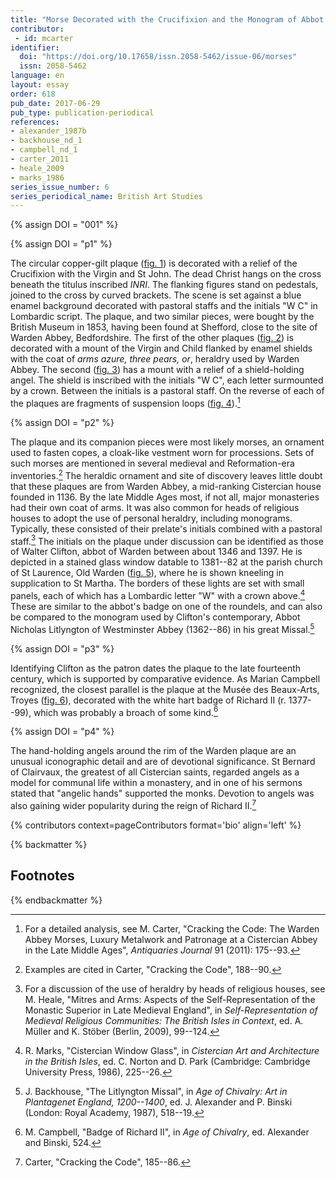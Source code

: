 ```yaml
---
title: "Morse Decorated with the Crucifixion and the Monogram of Abbot Walter Clifton of Warden Abbey"
contributor:
 - id: mcarter
identifier:
  doi: "https://doi.org/10.17658/issn.2058-5462/issue-06/morses"
  issn: 2058-5462
language: en
layout: essay
order: 618
pub_date: 2017-06-29
pub_type: publication-periodical
references:
- alexander_1987b
- backhouse_nd_1
- campbell_nd_1
- carter_2011
- heale_2009
- marks_1986
series_issue_number: 6
series_periodical_name: British Art Studies
---
```


{% assign DOI = "001" %}

{% assign DOI = "p1" %}

The circular copper-gilt plaque ([fig. 1](#figure1)) is decorated with a relief of the Crucifixion with the Virgin and St John. The dead Christ hangs on the cross beneath the titulus inscribed *INRI*. The flanking figures stand on pedestals, joined to the cross by curved brackets. The scene is set against a blue enamel background decorated with pastoral staffs and the initials "W C" in Lombardic script. The plaque, and two similar pieces, were bought by the British Museum in 1853, having been found at Shefford, close to the site of Warden Abbey, Bedfordshire. The first of the other plaques ([fig. 2](#figure2)) is decorated with a mount of the Virgin and Child flanked by enamel shields with the coat of *arms azure, three pears, or*, heraldry used by Warden Abbey. The second ([fig. 3](#figure3)) has a mount with a relief of a shield-holding angel. The shield is inscribed with the initials "W C", each letter surmounted by a crown. Between the initials is a pastoral staff. On the reverse of each of the plaques are fragments of suspension loops ([fig. 4](#figure4)).[^1]

{% assign DOI = "p2" %}

The plaque and its companion pieces were most likely morses, an ornament used to fasten copes, a cloak-like vestment worn for processions. Sets of such morses are mentioned in several medieval and Reformation-era inventories.[^2] The heraldic ornament and site of discovery leaves little doubt that these plaques are from Warden Abbey, a mid-ranking Cistercian house founded in 1136. By the late Middle Ages most, if not all, major monasteries had their own coat of arms. It was also common for heads of religious houses to adopt the use of personal heraldry, including monograms. Typically, these consisted of their prelate's initials combined with a pastoral staff.[^3] The initials on the plaque under discussion can be identified as those of Walter Clifton, abbot of Warden between about 1346 and 1397. He is depicted in a stained glass window datable to 1381--82 at the parish church of St Laurence, Old Warden ([fig. 5](#figure5)), where he is shown kneeling in supplication to St Martha. The borders of these lights are set with small panels, each of which has a Lombardic letter "W" with a crown above.[^4] These are similar to the abbot's badge on one of the roundels, and can also be compared to the monogram used by Clifton's contemporary, Abbot Nicholas Litlyngton of Westminster Abbey (1362­--86) in his great Missal.[^5]

{% assign DOI = "p3" %}

Identifying Clifton as the patron dates the plaque to the late fourteenth century, which is supported by comparative evidence. As Marian Campbell recognized, the closest parallel is the plaque at the Musée des Beaux-Arts, Troyes ([fig. 6](#figure6)), decorated with the white hart badge of Richard II (r. 1377--99), which was probably a broach of some kind.[^6]

{% assign DOI = "p4" %}

The hand-holding angels around the rim of the Warden plaque are an unusual iconographic detail and are of devotional significance. St Bernard of Clairvaux, the greatest of all Cistercian saints, regarded angels as a model for communal life within a monastery, and in one of his sermons stated that "angelic hands" supported the monks. Devotion to angels was also gaining wider popularity during the reign of Richard II.[^7]

{% contributors context=pageContributors format='bio' align='left' %}

{% backmatter %}

## Footnotes

[^1]: For a detailed analysis, see M. Carter, "Cracking the Code: The Warden Abbey Morses, Luxury Metalwork and Patronage at a Cistercian Abbey in the Late Middle Ages", *Antiquaries Journal* 91 (2011): 175--93.

[^2]: Examples are cited in Carter, "Cracking the Code", 188--90.

[^3]: For a discussion of the use of heraldry by heads of religious houses, see M. Heale, "Mitres and Arms: Aspects of the Self-Representation of the Monastic Superior in Late Medieval England", in *Self-Representation of Medieval Religious Communities: The British Isles in Context*, ed. A. Müller and K. Stöber (Berlin, 2009), 99--124.

[^4]: R. Marks, "Cistercian Window Glass", in *Cistercian Art and Architecture in the British Isles*, ed. C. Norton and D. Park (Cambridge: Cambridge University Press, 1986), 225--26.

[^5]: J. Backhouse, "The Litlyngton Missal", in *Age of Chivalry: Art in Plantagenet England, 1200--1400*, ed. J. Alexander and P. Binski (London: Royal Academy, 1987), 518--19.

[^6]: M. Campbell, "Badge of Richard II", in *Age of Chivalry*, ed. Alexander and Binski, 524.

[^7]: Carter, "Cracking the Code", 185--86.

{% endbackmatter %}